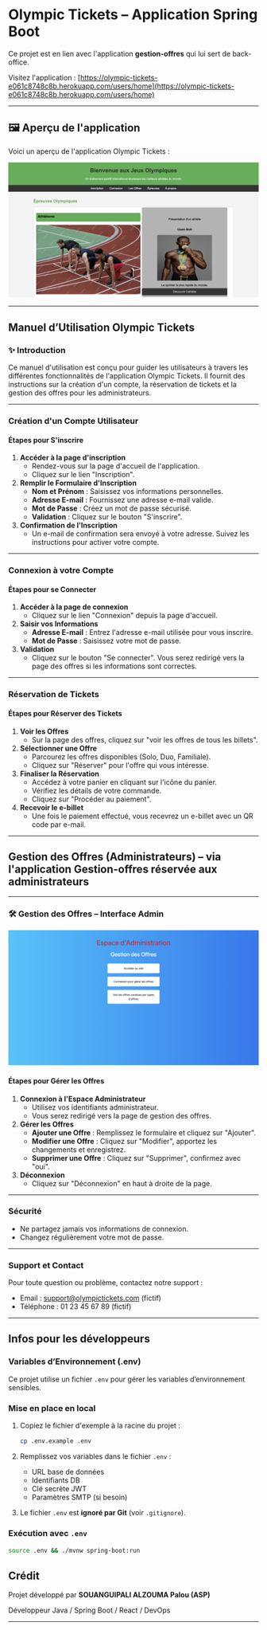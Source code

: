# Olympic Tickets – Application Spring Boot

Ce projet est en lien avec l'application **gestion-offres** qui lui sert de back-office.

Visitez l'application : [https://olympic-tickets-e061c8748c8b.herokuapp.com/users/home](https://olympic-tickets-e061c8748c8b.herokuapp.com/users/home)

---

## 🖼️ Aperçu de l'application

Voici un aperçu de l'application Olympic Tickets :

![Page d'accueil Olympic Tickets](./docs/screenshot-home.png)

---

## Manuel d’Utilisation Olympic Tickets

### ✨ Introduction
Ce manuel d'utilisation est conçu pour guider les utilisateurs à travers les différentes fonctionnalités de l'application Olympic Tickets. Il fournit des instructions sur la création d'un compte, la réservation de tickets et la gestion des offres pour les administrateurs.

---

### Création d'un Compte Utilisateur

#### Étapes pour S'inscrire
1. **Accéder à la page d'inscription**
    - Rendez-vous sur la page d'accueil de l'application.
    - Cliquez sur le lien "Inscription".
2. **Remplir le Formulaire d'Inscription**
    - **Nom et Prénom** : Saisissez vos informations personnelles.
    - **Adresse E-mail** : Fournissez une adresse e-mail valide.
    - **Mot de Passe** : Créez un mot de passe sécurisé.
    - **Validation** : Cliquez sur le bouton "S'inscrire".
3. **Confirmation de l'Inscription**
    - Un e-mail de confirmation sera envoyé à votre adresse. Suivez les instructions pour activer votre compte.

---

### Connexion à votre Compte

#### Étapes pour se Connecter
1. **Accéder à la page de connexion**
    - Cliquez sur le lien "Connexion" depuis la page d'accueil.
2. **Saisir vos Informations**
    - **Adresse E-mail** : Entrez l'adresse e-mail utilisée pour vous inscrire.
    - **Mot de Passe** : Saisissez votre mot de passe.
3. **Validation**
    - Cliquez sur le bouton "Se connecter". Vous serez redirigé vers la page des offres si les informations sont correctes.

---

### Réservation de Tickets

#### Étapes pour Réserver des Tickets
1. **Voir les Offres**
    - Sur la page des offres, cliquez sur "voir les offres de tous les billets".
2. **Sélectionner une Offre**
    - Parcourez les offres disponibles (Solo, Duo, Familiale).
    - Cliquez sur "Réserver" pour l'offre qui vous intéresse.
3. **Finaliser la Réservation**
    - Accédez à votre panier en cliquant sur l'icône du panier.
    - Vérifiez les détails de votre commande.
    - Cliquez sur "Procéder au paiement".
4. **Recevoir le e-billet**
    - Une fois le paiement effectué, vous recevrez un e-billet avec un QR code par e-mail.

---

## Gestion des Offres (Administrateurs) – via l'application Gestion-offres réservée aux administrateurs

---

### 🛠️ Gestion des Offres – Interface Admin

![Interface admin Gestion Offres](./docs/gestion-offres-admin.png)

#### Étapes pour Gérer les Offres
1. **Connexion à l'Espace Administrateur**
    - Utilisez vos identifiants administrateur.
    - Vous serez redirigé vers la page de gestion des offres.
2. **Gérer les Offres**
    - **Ajouter une Offre** : Remplissez le formulaire et cliquez sur "Ajouter".
    - **Modifier une Offre** : Cliquez sur "Modifier", apportez les changements et enregistrez.
    - **Supprimer une Offre** : Cliquez sur "Supprimer", confirmez avec "oui".
3. **Déconnexion**
    - Cliquez sur "Déconnexion" en haut à droite de la page.

---

### Sécurité
- Ne partagez jamais vos informations de connexion.
- Changez régulièrement votre mot de passe.

---

### Support et Contact
Pour toute question ou problème, contactez notre support :
- Email : support@olympictickets.com (fictif)
- Téléphone : 01 23 45 67 89 (fictif)

---

## Infos pour les développeurs
### Variables d’Environnement (.env) 

Ce projet utilise un fichier `.env` pour gérer les variables d’environnement sensibles.

### Mise en place en local

1. Copiez le fichier d'exemple à la racine du projet :
   ```bash
   cp .env.example .env
   ```

2. Remplissez vos variables dans le fichier `.env` :
    - URL base de données
    - Identifiants DB
    - Clé secrète JWT
    - Paramètres SMTP (si besoin)

3. Le fichier `.env` est **ignoré par Git** (voir `.gitignore`).

### Exécution avec `.env`

```bash
source .env && ./mvnw spring-boot:run
```

## Crédit

Projet développé par **SOUANGUIPALI ALZOUMA Palou (ASP)**

Développeur Java / Spring Boot / React / DevOps 

---

